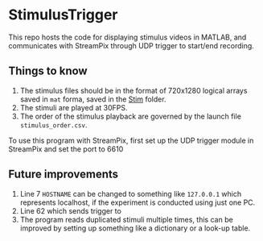 # StimulusTrigger

This repo hosts the code for displaying stimulus videos in MATLAB, and communicates with StreamPix through UDP trigger to start/end recording.

## Things to know
1. The stimulus files should be in the format of 720x1280 logical arrays saved in `mat` forma, saved in the [Stim](Stim/) folder.
2. The stimuli are played at 30FPS.
3. The order of the stimulus playback are governed by the launch file `stimulus_order.csv`.

To use this program with StreamPix, first set up the UDP trigger module in StreamPix and set the port to 6610

## Future improvements
1. Line 7 `HOSTNAME` can be changed to something like `127.0.0.1` which represents localhost, if the experiment is conducted using just one PC.
2. Line 62 which sends trigger to 
3. The program reads duplicated stimuli multiple times, this can be improved by setting up something like a dictionary or a look-up table.
